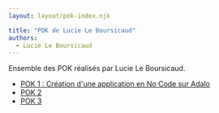 ```yaml
---
layout: layout/pok-index.njk

title: "POK de Lucie Le Boursicaud"
authors:
  - Lucie Le Boursicaud
---
```


Ensemble des POK réalisés par Lucie Le Boursicaud.

* [POK 1 : Création d'une application en No Code sur Adalo](./temps-1)
* [POK 2](./temps-2)
* [POK 3](./temps-3)
